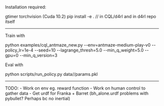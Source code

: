 
Installation required:

gtimer
torchvision (Cuda 10.2)
pip install -e . // in CQL/d4rl and in d4rl repo itself

______


Train with

python examples/cql_antmaze_new.py --env=antmaze-medium-play-v0 --policy_lr=1e-4 --seed=10 --lagrange_thresh=5.0 --min_q_weight=5.0 --gpu=0 --min_q_version=3

Eval with

python scripts/run_policy.py data/<path>/params.pkl

______

TODO:
    - Work on env eg. reward function
    - Work on human control to gather data
    - Get urdf for Franka + Barret
        (bh_alone.urdf problems with pybullet? Perhaps bc no inertial)